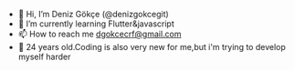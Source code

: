- 👋 Hi, I’m Deniz Gökçe (@denizgokcegit)
- 🌱 I’m currently learning Flutter&javascript
- 📫 How to reach me dgokcecrf@gmail.com
- 🔸 24 years old.Coding is also very new for me,but i'm trying to develop myself harder

<!---
denizgokcegit/denizgokcegit is a ✨ special ✨ repository because its `README.md` (this file) appears on your GitHub profile.
You can click the Preview link to take a look at your changes.
--->
